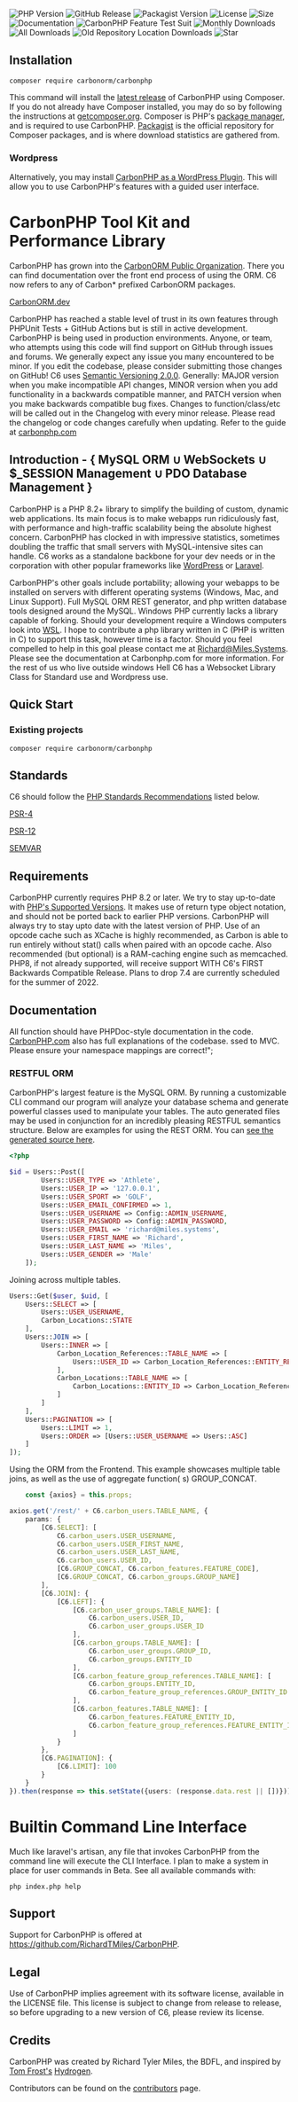 ![PHP Version](https://img.shields.io/packagist/php-v/carbonorm/carbonphp)
![GitHub Release](https://img.shields.io/github/v/release/carbonorm/carbonphp)
![Packagist Version](https://img.shields.io/packagist/v/carbonorm/carbonphp)
![License](https://img.shields.io/packagist/l/carbonorm/carbonphp)
![Size](https://img.shields.io/github/languages/code-size/carbonorm/carbonphp)
![Documentation](https://img.shields.io/website?down_color=lightgrey&down_message=Offline&up_color=green&up_message=Online&url=https%3A%2F%2Fcarbonorm.dev)
![CarbonPHP Feature Test Suit](https://github.com/carbonorm/CarbonPHP/workflows/CarbonPHP%20Feature%20Test%20Suit/badge.svg)
![Monthly Downloads](https://img.shields.io/packagist/dm/carbonorm/carbonphp)
![All Downloads](https://img.shields.io/packagist/dt/carbonorm/carbonphp)
![Old Repository Location Downloads](https://img.shields.io/packagist/dt/richardtmiles/carbonphp)
![Star](https://img.shields.io/github/stars/carbonorm/carbonphp?style=social)

## Installation

`composer require carbonorm/carbonphp`

This command will install the [latest release](https://github.com/CarbonORM/CarbonPHP/releases) of CarbonPHP using Composer. If you do not already have Composer installed,
you may do so by following the instructions at [getcomposer.org](https://getcomposer.org/download/). Composer is PHP's
[package manager](https://en.wikipedia.org/wiki/Package_manager), and is required to use CarbonPHP. [Packagist](https://packagist.org/packages/carbonorm/carbonphp)
is the official repository for Composer packages, and is where download statistics are gathered from.

### Wordpress

Alternatively, you may install [CarbonPHP as a WordPress Plugin](https://github.com/CarbonORM/CarbonWordPress). This
will allow you to use CarbonPHP's features with a guided user interface.

# CarbonPHP Tool Kit and Performance Library

CarbonPHP has grown into the [CarbonORM Public Organization](https://github.com/CarbonORM/). There you can find
documentation over the front end process of using the ORM. C6 now refers to any of Carbon* prefixed CarbonORM packages.

[CarbonORM.dev](http://carbonorm.dev/)

CarbonPHP has reached a stable level of trust in its own features through PHPUnit Tests +
GitHub Actions but is still in active development. CarbonPHP is being used in production environments. Anyone, or team,
who attempts using this code
will find support on GitHub through issues and forums. We generally expect any issue you many encountered to be minor.
If you edit the codebase, please consider submitting those changes on GitHub! C6
uses [Semantic Versioning 2.0.0](https://semver.org).
Generally: MAJOR version when you make incompatible API changes, MINOR version when you add functionality in a backwards
compatible manner, and PATCH version when you make backwards compatible bug fixes. Changes to function/class/etc will be
called out in the Changelog with every minor release. Please read the changelog or code changes carefully when updating.
Refer to the guide at [carbonphp.com](https://carbonphp.com)

## Introduction - { MySQL ORM ∪ WebSockets ∪ $_SESSION Management ∪ PDO Database Management }

CarbonPHP is a PHP 8.2+ library to simplify the building of custom, dynamic web applications. Its main focus is to make
webapps run ridiculously fast, with performance and high-traffic scalability being the absolute highest concern.
CarbonPHP
has clocked in with impressive statistics, sometimes doubling the traffic that small servers with MySQL-intensive sites
can handle.
C6 works as a standalone backbone for your dev needs or in the corporation with other popular frameworks
like [WordPress](https://developer.wordpress.org)
or [Laravel](https://laravel.com).

CarbonPHP's other goals include portability; allowing your webapps to be installed on servers with different operating
systems (Windows, Mac, and Linux Support). Full MySQL ORM REST generator, and php written database tools designed around
the MySQL. Windows PHP currently lacks a library capable of forking. Should your development require a Windows
computers look into [WSL](https://learn.microsoft.com/en-us/windows/wsl/install). I hope to contribute a php library
written in C (PHP is written in C) to support this task, however time is a factor. Should you feel compelled to help in
this goal please contact me at Richard@Miles.Systems. Please see the documentation at Carbonphp.com for more
information.
For the rest of us who live outside windows Hell C6 has a Websocket Library Class for Standard use and Wordpress use.

## Quick Start

### Existing projects

    composer require carbonorm/carbonphp

## Standards

C6 should follow the [PHP Standards Recommendations](https://www.php-fig.org/psr/) listed below.

[PSR-4](https://www.php-fig.org/psr/psr-4/)

[PSR-12](https://www.php-fig.org/psr/psr-12/)

[SEMVAR](https://semver.org)

## Requirements

CarbonPHP currently requires PHP 8.2 or later. We try to stay up-to-date
with [PHP's Supported Versions](https://www.php.net/supported-versions.php).
It makes use of return type object notation, and should not be ported back to earlier PHP versions.
CarbonPHP will always try to stay upto date with the latest version of PHP.
Use of an opcode cache such as XCache is highly recommended, as Carbon is able to run entirely without stat()
calls when paired with an opcode cache. Also recommended (but optional) is a RAM-caching engine such as memcached.
PHP8, if not already supported, will receive support WITH C6's FIRST Backwards Compatible Release. Plans to drop 7.4
are currently scheduled for the summer of 2022.

## Documentation

All function should have PHPDoc-style documentation in the code. [CarbonPHP.com](https://carbonphp.com/) also has full
explanations of the codebase.
ssed to MVC. Please ensure your namespace mappings are correct!";

### RESTFUL ORM

CarbonPHP's largest feature is the MySQL ORM. By running a customizable CLI command our program
will analyze your database schema and generate powerful classes used to manipulate your tables. The auto generated files
may be used in conjunction for an incredibly pleasing RESTFUL semantics structure. Below are examples for using the REST
ORM. You
can [see the generated source here](https://github.com/RichardTMiles/CarbonPHP/blob/master/carbonphp/tables/Carbon_Users.php).

```PHP
<?php

$id = Users::Post([
        Users::USER_TYPE => 'Athlete',
        Users::USER_IP => '127.0.0.1',
        Users::USER_SPORT => 'GOLF',
        Users::USER_EMAIL_CONFIRMED => 1,
        Users::USER_USERNAME => Config::ADMIN_USERNAME,
        Users::USER_PASSWORD => Config::ADMIN_PASSWORD,
        Users::USER_EMAIL => 'richard@miles.systems',
        Users::USER_FIRST_NAME => 'Richard',
        Users::USER_LAST_NAME => 'Miles',
        Users::USER_GENDER => 'Male'
    ]);
```

Joining across multiple tables.

```PHP
Users::Get($user, $uid, [
    Users::SELECT => [
        Users::USER_USERNAME,
        Carbon_Locations::STATE
    ],
    Users::JOIN => [
        Users::INNER => [
            Carbon_Location_References::TABLE_NAME => [
                Users::USER_ID => Carbon_Location_References::ENTITY_REFERENCE
            ],
            Carbon_Locations::TABLE_NAME => [
                Carbon_Locations::ENTITY_ID => Carbon_Location_References::LOCATION_REFERENCE
            ]
        ]
    ],
    Users::PAGINATION => [
        Users::LIMIT => 1,
        Users::ORDER => [Users::USER_USERNAME => Users::ASC]
    ]
]);
```

Using the ORM from the Frontend. This example showcases multiple table joins, as well as the use of aggregate function(
s)
GROUP_CONCAT.

```typescript
    const {axios} = this.props;

axios.get('/rest/' + C6.carbon_users.TABLE_NAME, {
    params: {
        [C6.SELECT]: [
            C6.carbon_users.USER_USERNAME,
            C6.carbon_users.USER_FIRST_NAME,
            C6.carbon_users.USER_LAST_NAME,
            C6.carbon_users.USER_ID,
            [C6.GROUP_CONCAT, C6.carbon_features.FEATURE_CODE],
            [C6.GROUP_CONCAT, C6.carbon_groups.GROUP_NAME]
        ],
        [C6.JOIN]: {
            [C6.LEFT]: {
                [C6.carbon_user_groups.TABLE_NAME]: [
                    C6.carbon_users.USER_ID,
                    C6.carbon_user_groups.USER_ID
                ],
                [C6.carbon_groups.TABLE_NAME]: [
                    C6.carbon_user_groups.GROUP_ID,
                    C6.carbon_groups.ENTITY_ID
                ],
                [C6.carbon_feature_group_references.TABLE_NAME]: [
                    C6.carbon_groups.ENTITY_ID,
                    C6.carbon_feature_group_references.GROUP_ENTITY_ID
                ],
                [C6.carbon_features.TABLE_NAME]: [
                    C6.carbon_features.FEATURE_ENTITY_ID,
                    C6.carbon_feature_group_references.FEATURE_ENTITY_ID
                ]
            }
        },
        [C6.PAGINATION]: {
            [C6.LIMIT]: 100
        }
    }
}).then(response => this.setState({users: (response.data.rest || [])}));
```


# Builtin Command Line Interface

Much like laravel's artisan, any file that invokes CarbonPHP from the command line will execute the CLI Interface. I
plan to make a system in place for user commands in Beta. See all available commands with:

    php index.php help

## Support

Support for CarbonPHP is offered at https://github.com/RichardTMiles/CarbonPHP.

## Legal

Use of CarbonPHP implies agreement with its software license, available in the LICENSE file. This license is subject to
change from release to release, so before upgrading to a new version of C6, please review its license.

## Credits

CarbonPHP was created by Richard Tyler Miles, the BDFL, and inspired
by [Tom Frost's](https://github.com/TomFrost) [Hydrogen](https://github.com/TomFrost/Hydrogen).

Contributors can be found on the [contributors](https://github.com/CarbonORM/CarbonPHP/graphs/contributors) page.

